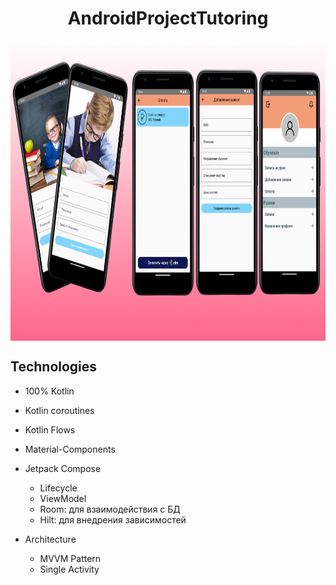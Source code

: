 <h1 align="center">AndroidProjectTutoring</h1>

<img align="center" width="1020" height="480" src="misc/collage.png">

## Technologies
- 100% Kotlin
- Kotlin coroutines
- Kotlin Flows
- Material-Components
  
- Jetpack Compose
  - Lifecycle
  - ViewModel
  - Room: для взаимодействия с БД
  - Hilt: для внедрения зависимостей

- Architecture
  - MVVM Pattern
  - Single Activity
